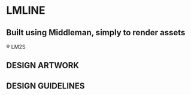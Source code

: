 # LMLINE

Built using Middleman, simply to render assets 
---
® LM2S

## DESIGN ARTWORK


## DESIGN GUIDELINES
